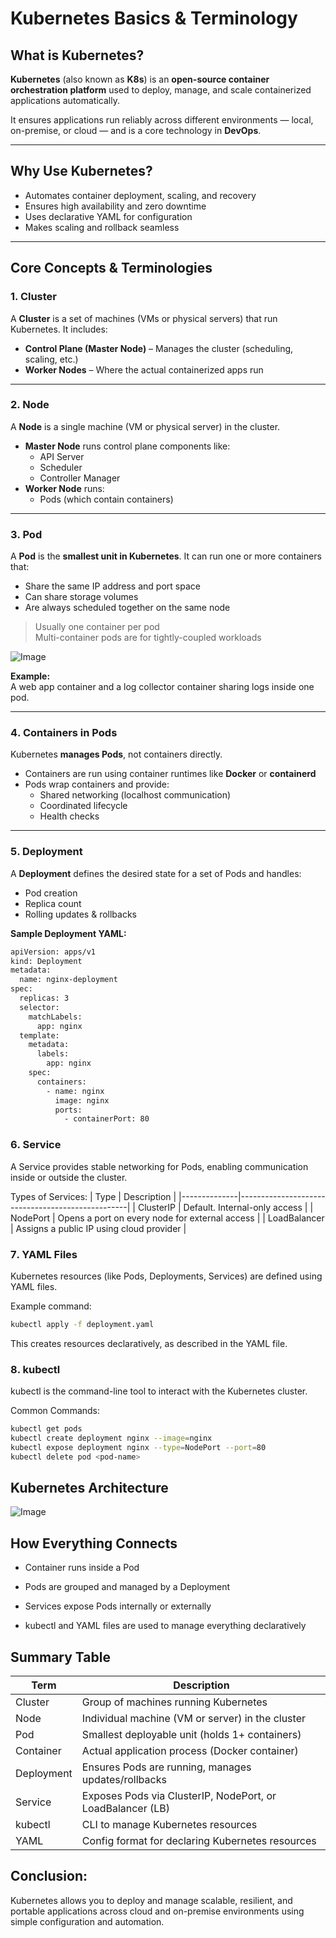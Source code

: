 #  Kubernetes Basics & Terminology

##  What is Kubernetes?

**Kubernetes** (also known as **K8s**) is an **open-source container orchestration platform** used to deploy, manage, and scale containerized applications automatically.

It ensures applications run reliably across different environments — local, on-premise, or cloud — and is a core technology in **DevOps**.

---

##  Why Use Kubernetes?

-  Automates container deployment, scaling, and recovery
-  Ensures high availability and zero downtime
-  Uses declarative YAML for configuration
-  Makes scaling and rollback seamless

---

##  Core Concepts & Terminologies


### 1️. Cluster

A **Cluster** is a set of machines (VMs or physical servers) that run Kubernetes. It includes:

- **Control Plane (Master Node)** – Manages the cluster (scheduling, scaling, etc.)
- **Worker Nodes** – Where the actual containerized apps run

---

### 2️. Node

A **Node** is a single machine (VM or physical server) in the cluster.

- **Master Node** runs control plane components like:
  - API Server
  - Scheduler
  - Controller Manager
- **Worker Node** runs:
  - Pods (which contain containers)

---

### 3️. Pod

A **Pod** is the **smallest unit in Kubernetes**. It can run one or more containers that:

- Share the same IP address and port space
- Can share storage volumes
- Are always scheduled together on the same node

>  Usually one container per pod  
>  Multi-container pods are for tightly-coupled workloads

![Image](https://github.com/user-attachments/assets/505ce486-6189-4bb7-afba-ec076bb6c5e0)

**Example:**  
A web app container and a log collector container sharing logs inside one pod.

---

### 4️. Containers in Pods

Kubernetes **manages Pods**, not containers directly.

- Containers are run using container runtimes like **Docker** or **containerd**
- Pods wrap containers and provide:
  - Shared networking (localhost communication)
  - Coordinated lifecycle
  - Health checks

---

### 5️. Deployment

A **Deployment** defines the desired state for a set of Pods and handles:

- Pod creation
- Replica count
- Rolling updates & rollbacks

**Sample Deployment YAML:**

```BASH
apiVersion: apps/v1
kind: Deployment
metadata:
  name: nginx-deployment
spec:
  replicas: 3
  selector:
    matchLabels:
      app: nginx
  template:
    metadata:
      labels:
        app: nginx
    spec:
      containers:
        - name: nginx
          image: nginx
          ports:
            - containerPort: 80
```

### 6️. Service
A Service provides stable networking for Pods, enabling communication inside or outside the cluster.

Types of Services:
| Type         | Description                                      |
|--------------|--------------------------------------------------|
| ClusterIP    | Default. Internal-only access                    |
| NodePort     | Opens a port on every node for external access   |
| LoadBalancer | Assigns a public IP using cloud provider         |


### 7️. YAML Files
Kubernetes resources (like Pods, Deployments, Services) are defined using YAML files.

Example command:
```bash
kubectl apply -f deployment.yaml
```

This creates resources declaratively, as described in the YAML file.

### 8️. kubectl
kubectl is the command-line tool to interact with the Kubernetes cluster.

Common Commands:

```bash
kubectl get pods
kubectl create deployment nginx --image=nginx
kubectl expose deployment nginx --type=NodePort --port=80
kubectl delete pod <pod-name>
```

## Kubernetes Architecture
![Image](https://github.com/user-attachments/assets/3696090e-0a0b-4275-bbd3-959e30f83bec)




## How Everything Connects
- Container runs inside a Pod

- Pods are grouped and managed by a Deployment

- Services expose Pods internally or externally

- kubectl and YAML files are used to manage everything declaratively

## Summary Table
| Term       | Description                                                  |
|------------|--------------------------------------------------------------|
| Cluster    | Group of machines running Kubernetes                         |
| Node       | Individual machine (VM or server) in the cluster             |
| Pod        | Smallest deployable unit (holds 1+ containers)               |
| Container  | Actual application process (Docker container)                |
| Deployment | Ensures Pods are running, manages updates/rollbacks          |
| Service    | Exposes Pods via ClusterIP, NodePort, or LoadBalancer (LB)   |
| kubectl    | CLI to manage Kubernetes resources                           |
| YAML       | Config format for declaring Kubernetes resources             |


## Conclusion:
Kubernetes allows you to deploy and manage scalable, resilient, and portable applications across cloud and on-premise environments using simple configuration and automation.
